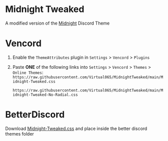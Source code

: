 [Midnight]:          https://betterdiscord.app/theme/midnight
[Midnight-Tweaked.css]: https://github.com/Virtual065/MidnightTweaked/blob/main/Midnight-Tweaked.css

# Midnight Tweaked

A modified version of the [Midnight] Discord Theme


# Vencord
1. Enable the `ThemeAttributes` plugin in `Settings` > `Vencord` > `Plugins`

2. Paste **ONE** of the following links into `Settings` > `Vencord` > `Themes` > `Online Themes`:
   `https://raw.githubusercontent.com/Virtual065/MidnightTweaked/main/Midnight-Tweaked.css`

   `https://raw.githubusercontent.com/Virtual065/MidnightTweaked/main/Midnight-Tweaked-No-Radial.css`
   
# BetterDiscord
Download [Midnight-Tweaked.css] and place inside the better discord themes folder